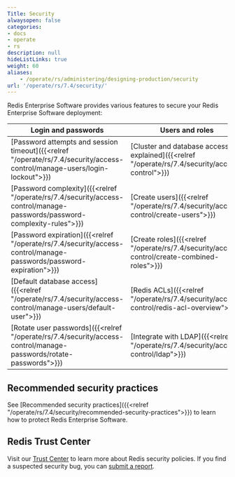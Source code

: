 ```yaml
---
Title: Security
alwaysopen: false
categories:
- docs
- operate
- rs
description: null
hideListLinks: true
weight: 60
aliases:
    - /operate/rs/administering/designing-production/security
url: '/operate/rs/7.4/security/'
---
```


Redis Enterprise Software provides various features to secure your Redis Enterprise Software deployment:

| Login and passwords | Users and roles | Encryption and TLS | Certificates and audit |
|---------------------|-----------------|--------------------|-----------------------|
| [Password attempts and session timeout]({{<relref "/operate/rs/7.4/security/access-control/manage-users/login-lockout">}}) | [Cluster and database access explained]({{<relref "/operate/rs/7.4/security/access-control">}}) | [Enable TLS]({{<relref "/operate/rs/7.4/security/encryption/tls/enable-tls">}}) | [Create certificates]({{<relref "/operate/rs/7.4/security/certificates/create-certificates">}}) |
| [Password complexity]({{<relref "/operate/rs/7.4/security/access-control/manage-passwords/password-complexity-rules">}}) | [Create users]({{<relref "/operate/rs/7.4/security/access-control/create-users">}}) | [Configure TLS protocols]({{<relref "/operate/rs/7.4/security/encryption/tls/tls-protocols">}}) | [Monitor certificates]({{<relref "/operate/rs/7.4/security/certificates/monitor-certificates">}}) |
| [Password expiration]({{<relref "/operate/rs/7.4/security/access-control/manage-passwords/password-expiration">}}) | [Create roles]({{<relref "/operate/rs/7.4/security/access-control/create-combined-roles">}}) | [Configure cipher suites]({{<relref "/operate/rs/7.4/security/encryption/tls/ciphers">}}) | [Update certificates]({{<relref "/operate/rs/7.4/security/certificates/updating-certificates">}}) |
| [Default database access]({{<relref "/operate/rs/7.4/security/access-control/manage-users/default-user">}}) | [Redis ACLs]({{<relref "/operate/rs/7.4/security/access-control/redis-acl-overview">}}) | [Encrypt private keys on disk]({{<relref "/operate/rs/7.4/security/encryption/pem-encryption">}}) | [Enable OCSP stapling]({{<relref "/operate/rs/7.4/security/certificates/ocsp-stapling">}}) |
| [Rotate user passwords]({{<relref "/operate/rs/7.4/security/access-control/manage-passwords/rotate-passwords">}}) | [Integrate with LDAP]({{<relref "/operate/rs/7.4/security/access-control/ldap">}}) | [Internode encryption]({{<relref "/operate/rs/7.4/security/encryption/internode-encryption">}}) | [Audit database connections]({{<relref "/operate/rs/7.4/security/audit-events">}}) |

## Recommended security practices

See [Recommended security practices]({{<relref "/operate/rs/7.4/security/recommended-security-practices">}}) to learn how to protect Redis Enterprise Software.

## Redis Trust Center

Visit our [Trust Center](https://trust.redis.io/) to learn more about Redis security policies. If you find a suspected security bug, you can [submit a report](https://hackerone.com/redis-vdp?type=team).
